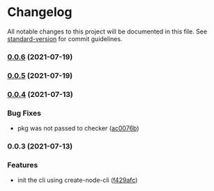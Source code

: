 # Changelog

All notable changes to this project will be documented in this file. See [standard-version](https://github.com/conventional-changelog/standard-version) for commit guidelines.

### [0.0.6](https://github.com/weiran-zsd/prepub/compare/v0.0.5...v0.0.6) (2021-07-19)

### [0.0.5](https://github.com/hello-weiran/prepublish/compare/v0.0.4...v0.0.5) (2021-07-19)

### [0.0.4](https://github.com/hello-weiran/prepublish/compare/v0.0.3...v0.0.4) (2021-07-13)


### Bug Fixes

* pkg was not passed to checker ([ac0076b](https://github.com/hello-weiran/prepublish/commit/ac0076bb8e8f04dbfdcd80914b60f740dd5f0b87))

### 0.0.3 (2021-07-13)


### Features

* init the cli using create-node-cli ([f429afc](https://github.com/hello-weiran/prepublish/commit/f429afc774093fee5628516d141010e9b00235d8))
